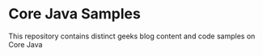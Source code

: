 # Core Java Samples
This repository contains distinct geeks blog content and code samples on Core Java
